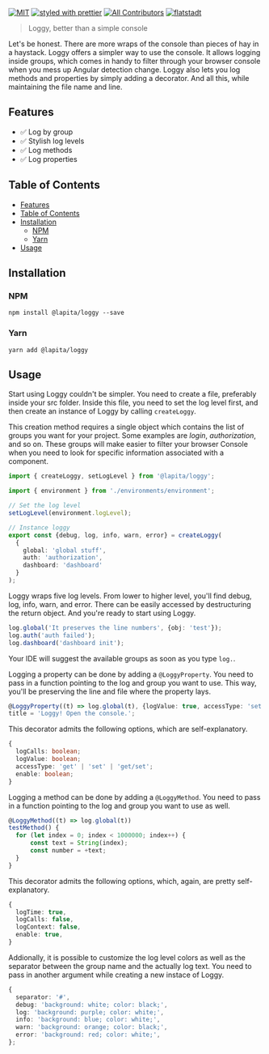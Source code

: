 [![MIT](https://img.shields.io/packagist/l/doctrine/orm.svg?style=flat-square)]()
[![styled with prettier](https://img.shields.io/badge/styled_with-prettier-ff69b4.svg?style=flat-square)](https://github.com/prettier/prettier)
[![All Contributors](https://img.shields.io/badge/all_contributors-0-orange.svg?style=flat-square)](#contributors-)
[![flatstadt](https://img.shields.io/badge/@-flatstadt-383636?style=flat-square&labelColor=8f68d4)](https://github.com/flatstadt/)


> Loggy, better than a simple console

Let's be honest. There are more wraps of the console than pieces of hay in a haystack. Loggy offers a simpler way to use the console. It allows logging inside groups, which comes in handy to filter through your browser console when you mess up Angular detection change. Loggy also lets you log methods and properties by simply adding a decorator. And all this, while maintaining the file name and line.

## Features

- ✅ Log by group
- ✅ Stylish log levels
- ✅ Log methods
- ✅ Log properties 

## Table of Contents

- [Features](#features)
- [Table of Contents](#table-of-contents)
- [Installation](#installation)
  - [NPM](#npm)
  - [Yarn](#yarn)
- [Usage](#usage)


## Installation

### NPM

`npm install @lapita/loggy --save`

### Yarn

`yarn add @lapita/loggy`

## Usage

Start using Loggy couldn't be simpler. You need to create a file, preferably inside your src folder. Inside this file, you need to set the log level first, and then create an instance of Loggy by calling `createLoggy`.

This creation method requires a single object which contains the list of groups you want for your project. Some examples are _login_, _authorization_, and so on. These groups will make easier to filter your browser Console when you need to look for specific information associated with a component.

```ts
import { createLoggy, setLogLevel } from '@lapita/loggy';

import { environment } from './environments/environment';

// Set the log level
setLogLevel(environment.logLevel);

// Instance loggy
export const {debug, log, info, warn, error} = createLoggy(
  {
    global: 'global stuff', 
    auth: 'authorization', 
    dashboard: 'dashboard'
  }
);

```

Loggy wraps five log levels. From lower to higher level, you'll find debug, log, info, warn, and error. There can be easily accessed by destructuring the return object. And you're ready to start using Loggy.

```ts
log.global('It preserves the line numbers', {obj: 'test'});
log.auth('auth failed');
log.dashboard('dashboard init');
```

Your IDE will suggest the available groups as soon as you type `log.`.

Logging a property can be done by adding a `@LoggyProperty`. You need to pass in a function pointing to the log and group you want to use. This way, you'll be preserving the line and file where the property lays.

```ts
@LoggyProperty((t) => log.global(t), {logValue: true, accessType: 'set'})
title = 'Loggy! Open the console.';
```
This decorator admits the following options, which are self-explanatory.
```ts
{
  logCalls: boolean;
  logValue: boolean;
  accessType: 'get' | 'set' | 'get/set';
  enable: boolean;
}

```
Logging a method can be done by adding a `@LoggyMethod`. You need to pass in a function pointing to the log and group you want to use as well.

```ts
@LoggyMethod((t) => log.global(t))
testMethod() {
  for (let index = 0; index < 1000000; index++) {
      const text = String(index);
      const number = +text;
  }
}
```
This decorator admits the following options, which, again, are pretty self-explanatory.
```ts
{
  logTime: true,
  logCalls: false,
  logContext: false,
  enable: true,
}
```
Addionally, it is possible to customize the log level colors as well as the separator between the group name and the actually log text. You need to pass in another argument while creating a new instace of Loggy.

```ts
{
  separator: '#',
  debug: 'background: white; color: black;',
  log: 'background: purple; color: white;',
  info: 'background: blue; color: white;',
  warn: 'background: orange; color: black;',
  error: 'background: red; color: white;',
};
```
